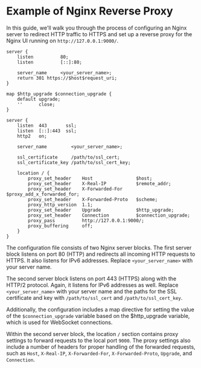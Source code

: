 # Example of Nginx Reverse Proxy

In this guide, we'll walk you through the process of configuring an Nginx server to redirect HTTP traffic to HTTPS and
set up a reverse proxy for the Nginx UI running on `http://127.0.0.1:9000/`.

```nginx
server {
    listen          80;
    listen          [::]:80;

    server_name     <your_server_name>;
    return 301 https://$host$request_uri;
}

map $http_upgrade $connection_upgrade {
    default upgrade;
    ''      close;
}

server {
    listen  443       ssl;
    listen  [::]:443  ssl;
    http2   on;

    server_name         <your_server_name>;

    ssl_certificate     /path/to/ssl_cert;
    ssl_certificate_key /path/to/ssl_cert_key;

    location / {
        proxy_set_header    Host                $host;
        proxy_set_header    X-Real-IP           $remote_addr;
        proxy_set_header    X-Forwarded-For     $proxy_add_x_forwarded_for;
        proxy_set_header    X-Forwarded-Proto   $scheme;
        proxy_http_version  1.1;
        proxy_set_header    Upgrade             $http_upgrade;
        proxy_set_header    Connection          $connection_upgrade;
        proxy_pass          http://127.0.0.1:9000/;
        proxy_buffering     off;
    }
}
```

The configuration file consists of two Nginx server blocks. The first server block listens on port 80 (HTTP) and
redirects all incoming HTTP requests to HTTPS. It also listens for IPv6 addresses. Replace `<your_server_name>` with
your
server name.

The second server block listens on port 443 (HTTPS) along with the HTTP/2 protocol. Again, it listens for IPv6 addresses
as well. Replace `<your_server_name>` with your server name and the paths for the SSL certificate and key with
`/path/to/ssl_cert` and `/path/to/ssl_cert_key`.

Additionally, the configuration includes a map directive for setting the value of the `$connection_upgrade` variable
based on the $http_upgrade variable, which is used for WebSocket connections.

Within the second server block, the location `/` section contains proxy settings to forward requests to the local port
`9000`. The proxy settings also include a number of headers for proper handling of the forwarded requests, such
as `Host`,
`X-Real-IP`, `X-Forwarded-For`, `X-Forwarded-Proto`, `Upgrade`, and `Connection`.
